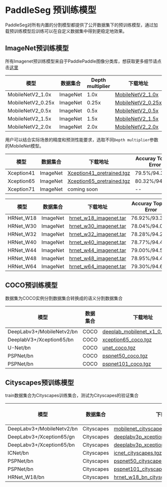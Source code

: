 # PaddleSeg 预训练模型

PaddleSeg对所有内置的分割模型都提供了公开数据集下的预训练模型，通过加载预训练模型后训练可以在自定义数据集中得到更稳定地效果。

## ImageNet预训练模型

所有Imagenet预训练模型来自于PaddlePaddle图像分类库，想获取更多细节请点击[这里](https://github.com/PaddlePaddle/models/tree/develop/PaddleCV/image_classification)

| 模型 | 数据集合 | Depth multiplier | 下载地址 | Accuray Top1/5 Error|
|---|---|---|---|---|
| MobileNetV2_1.0x  | ImageNet | 1.0x | [MobileNetV2_1.0x](https://paddle-imagenet-models-name.bj.bcebos.com/MobileNetV2_pretrained.tar) | 72.15%/90.65% |
| MobileNetV2_0.25x | ImageNet | 0.25x |[MobileNetV2_0.25x](https://paddle-imagenet-models-name.bj.bcebos.com/MobileNetV2_x0_25_pretrained.tar) | 53.21%/76.52% |
| MobileNetV2_0.5x  | ImageNet | 0.5x | [MobileNetV2_0.5x](https://paddle-imagenet-models-name.bj.bcebos.com/MobileNetV2_x0_5_pretrained.tar) | 65.03%/85.72% |
| MobileNetV2_1.5x  | ImageNet | 1.5x | [MobileNetV2_1.5x](https://paddle-imagenet-models-name.bj.bcebos.com/MobileNetV2_x1_5_pretrained.tar) | 74.12%/91.67% |
| MobileNetV2_2.0x  | ImageNet | 2.0x | [MobileNetV2_2.0x](https://paddle-imagenet-models-name.bj.bcebos.com/MobileNetV2_x2_0_pretrained.tar) | 75.23%/92.58% |

用户可以结合实际场景的精度和预测性能要求，选取不同`Depth multiplier`参数的MobileNet模型。

| 模型 | 数据集合 | 下载地址 | Accuray Top1/5 Error |
|---|---|---|---|
| Xception41 | ImageNet | [Xception41_pretrained.tgz](https://paddleseg.bj.bcebos.com/models/Xception41_pretrained.tgz) | 79.5%/94.38% |
| Xception65 | ImageNet | [Xception65_pretrained.tgz](https://paddleseg.bj.bcebos.com/models/Xception65_pretrained.tgz) | 80.32%/94.47% |
| Xception71 | ImageNet | coming soon | -- |

| 模型 | 数据集合 | 下载地址 | Accuray Top1/5 Error |
|---|---|---|---|
| HRNet_W18 | ImageNet | [hrnet_w18_imagenet.tar](https://paddleseg.bj.bcebos.com/models/hrnet_w18_imagenet.tar) | 76.92%/93.39% |
| HRNet_W30 | ImageNet | [hrnet_w30_imagenet.tar](https://paddleseg.bj.bcebos.com/models/hrnet_w30_imagenet.tar) | 78.04%/94.02% |
| HRNet_W32 | ImageNet | [hrnet_w32_imagenet.tar](https://paddleseg.bj.bcebos.com/models/hrnet_w32_imagenet.tar) | 78.28%/94.24% |
| HRNet_W40 | ImageNet | [hrnet_w40_imagenet.tar](https://paddleseg.bj.bcebos.com/models/hrnet_w40_imagenet.tar) | 78.77%/94.47% |
| HRNet_W44 | ImageNet | [hrnet_w44_imagenet.tar](https://paddleseg.bj.bcebos.com/models/hrnet_w44_imagenet.tar) | 79.00%/94.51% |
| HRNet_W48 | ImageNet | [hrnet_w48_imagenet.tar](https://paddleseg.bj.bcebos.com/models/hrnet_w48_imagenet.tar) | 78.95%/94.42% |
| HRNet_W64 | ImageNet | [hrnet_w64_imagenet.tar](https://paddleseg.bj.bcebos.com/models/hrnet_w64_imagenet.tar) | 79.30%/94.61% |

## COCO预训练模型

数据集为COCO实例分割数据集合转换成的语义分割数据集合

| 模型 | 数据集合 | 下载地址 |Output Strid|multi-scale test| mIoU |
|---|---|---|---|---|---|
| DeepLabv3+/MobileNetv2/bn | COCO |[deeplab_mobilenet_x1_0_coco.tgz](https://bj.bcebos.com/v1/paddleseg/deeplab_mobilenet_x1_0_coco.tgz) | 16 | --| -- |
| DeeplabV3+/Xception65/bn | COCO | [xception65_coco.tgz](https://paddleseg.bj.bcebos.com/models/xception65_coco.tgz)| 16 | -- | -- |
| U-Net/bn | COCO | [unet_coco.tgz](https://paddleseg.bj.bcebos.com/models/unet_coco_v3.tgz) | 16 | -- | -- |
| PSPNet/bn | COCO | [pspnet50_coco.tgz](https://paddleseg.bj.bcebos.com/models/pspnet50_coco.tgz) | 16 | -- | -- |
| PSPNet/bn | COCO | [pspnet101_coco.tgz](https://paddleseg.bj.bcebos.com/models/pspnet101_coco.tgz) | 16 | -- | -- |

## Cityscapes预训练模型

train数据集合为Cityscapes训练集合，测试为Cityscapes的验证集合

| 模型 | 数据集合 | 下载地址 |Output Stride| mutli-scale test| mIoU on val|
|---|---|---|---|---|---|
| DeepLabv3+/MobileNetv2/bn | Cityscapes |[mobilenet_cityscapes.tgz](https://paddleseg.bj.bcebos.com/models/mobilenet_cityscapes.tgz) |16|false| 0.698|
| DeepLabv3+/Xception65/gn  | Cityscapes |[deeplabv3p_xception65_gn_cityscapes.tgz](https://paddleseg.bj.bcebos.com/models/deeplabv3p_xception65_cityscapes.tgz) |16|false| 0.7824 |
| DeepLabv3+/Xception65/bn | Cityscapes |[deeplabv3p_xception65_bn_cityscapes_.tgz](https://paddleseg.bj.bcebos.com/models/xception65_bn_cityscapes.tgz) | 16 | false | 0.7930 |
| ICNet/bn | Cityscapes |[icnet_cityscapes.tgz](https://paddleseg.bj.bcebos.com/models/icnet_cityscapes.tar.gz) |16|false| 0.6831 |
| PSPNet/bn | Cityscapes |[pspnet50_cityscapes.tgz](https://paddleseg.bj.bcebos.com/models/pspnet50_cityscapes.tgz) |16|false| 0.7013 |
| PSPNet/bn | Cityscapes |[pspnet101_cityscapes.tgz](https://paddleseg.bj.bcebos.com/models/pspnet101_cityscapes.tgz) |16|false| 0.7734 |
| HRNet_W18/bn | Cityscapes |[hrnet_w18_bn_cityscapes.tgz](https://paddleseg.bj.bcebos.com/models/hrnet_w18_bn_cityscapes.tgz) | 4 | false | 0.936 |
